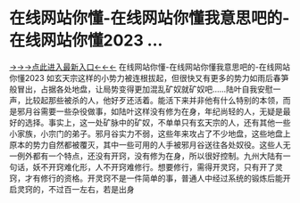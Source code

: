 # 在线网站你懂-在线网站你懂我意思吧的-在线网站你懂2023 ...

<a href="https://8h6e.com ">→→→点此进入最新入口←←←</a >
在线网站你懂-在线网站你懂我意思吧的-在线网站你懂2023 如玄天宗这样的小势力被连根拔起，但很快又有更多的势力如雨后春笋般冒出，占据各处地盘，让局势变得更加混乱矿奴就矿奴吧……陆叶自我安慰一声，比较起那些被杀的人，他好歹还活着。能活下来并非他有什么特别的本领，而是邪月谷需要一些杂役做事，如陆叶这样没有修为在身，年纪尚轻的人，无疑是最好的选择。事实上，这一处矿脉中的矿奴，不单单只有玄天宗的人，还有其他一些小家族，小宗门的弟子。邪月谷实力不弱，这些年来攻占了不少地盘，这些地盘上原本的势力自然都被覆灭，其中一些可用的人手被邪月谷送往各处奴役。这些人无一例外都有一个特点，还没有开窍，没有修为在身，所以很好控制。九州大陆有一句话，妖不开窍难化形，人不开窍难修行。想要修行，需得开灵窍，只有开了灵窍，才有修行的资格。开灵窍不是一件简单的事，普通人中经过系统的锻炼后能开启灵窍的，不过百一左右，若是出身
